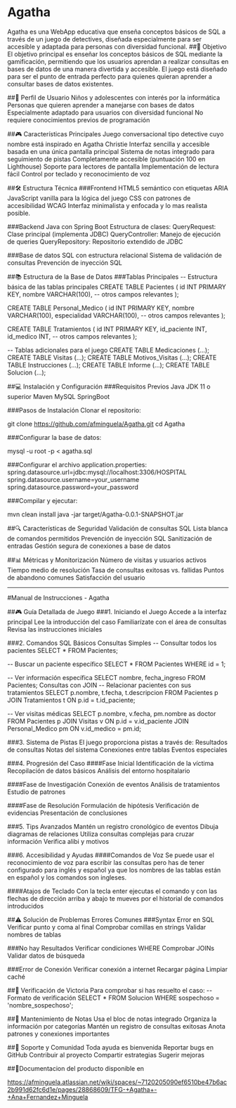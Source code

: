 # Agatha 

Agatha es una WebApp educativa que enseña conceptos básicos de SQL a través de un juego de detectives, diseñada especialmente para ser accesible y adaptada para personas con diversidad funcional.
##🎯 Objetivo
El objetivo principal es enseñar los conceptos básicos de SQL mediante la gamificación, permitiendo que los usuarios aprendan a realizar consultas en bases de datos de una manera divertida y accesible. El juego está diseñado para ser el punto de entrada perfecto para quienes quieran aprender a consultar bases de datos existentes.

##👥 Perfil de Usuario
Niños y adolescentes con interés por la informática
Personas que quieren aprender a manejarse con bases de datos
Especialmente adaptado para usuarios con diversidad funcional
No requiere conocimientos previos de programación


##🎮 Características Principales
Juego conversacional tipo detective cuyo nombre está inspirado en Agatha Christie
Interfaz sencilla y accesible basada en una única pantalla principal
Sistema de notas integrado para seguimiento de pistas
Completamente accesible (puntuación 100 en Lighthouse)
Soporte para lectores de pantalla
Implementación de lectura fácil
Control por teclado y reconocimiento de voz


##🛠️ Estructura Técnica
###Frontend
HTML5 semántico con etiquetas ARIA
JavaScript vanilla para la lógica del juego
CSS con patrones de accesibilidad WCAG
Interfaz minimalista y enfocada y lo mas realista posible.


###Backend
Java con Spring Boot
Estructura de clases:
QueryRequest: Clase principal (implementa JDBC)
QueryController: Manejo de ejecución de queries
QueryRepository: Repositorio extendido de JDBC


###Base de datos
SQL con estructura relacional
Sistema de validación de consultas
Prevención de inyección SQL


##📚 Estructura de la Base de Datos
###Tablas Principales
-- Estructura básica de las tablas principales
CREATE TABLE Pacientes (
    id INT PRIMARY KEY,
    nombre VARCHAR(100),
    -- otros campos relevantes
);

CREATE TABLE Personal_Medico (
    id INT PRIMARY KEY,
    nombre VARCHAR(100),
    especialidad VARCHAR(100),
    -- otros campos relevantes
);

CREATE TABLE Tratamientos (
    id INT PRIMARY KEY,
    id_paciente INT,
    id_medico INT,
    -- otros campos relevantes
);

-- Tablas adicionales para el juego
CREATE TABLE Medicaciones (...);
CREATE TABLE Visitas (...);
CREATE TABLE Motivos_Visitas (...);
CREATE TABLE Instrucciones (...);
CREATE TABLE Informe (...);
CREATE TABLE Solucion (...);

##💻 Instalación y Configuración
###Requisitos Previos
Java JDK 11 o superior
Maven
MySQL
SpringBoot


###Pasos de Instalación
Clonar el repositorio:


git clone <https://github.com/afminguela/Agatha.git>
cd Agatha

###Configurar la base de datos:


mysql -u root -p < agatha.sql

###Configurar el archivo application.properties:
spring.datasource.url=jdbc:mysql://localhost:3306/HOSPITAL
spring.datasource.username=your_username
spring.datasource.password=your_password

###Compilar y ejecutar:


mvn clean install
java -jar target/Agatha-0.0.1-SNAPSHOT.jar

##🔍 Características de Seguridad
Validación de consultas SQL
Lista blanca de comandos permitidos
Prevención de inyección SQL
Sanitización de entradas
Gestión segura de conexiones a base de datos


##📊 Métricas y Monitorización
Número de visitas y usuarios activos
Tiempo medio de resolución
Tasa de consultas exitosas vs. fallidas
Puntos de abandono comunes
Satisfacción del usuario


---
#Manual de Instrucciones - Agatha

##🎮 Guía Detallada de Juego
###1. Iniciando el Juego
Accede a la interfaz principal
Lee la introducción del caso
Familiarízate con el área de consultas
Revisa las instrucciones iniciales


###2. Comandos SQL Básicos
Consultas Simples
-- Consultar todos los pacientes
SELECT * FROM Pacientes;

-- Buscar un paciente específico
SELECT * FROM Pacientes WHERE id = 1;

-- Ver información específica
SELECT nombre, fecha_ingreso FROM Pacientes;
Consultas con JOIN
-- Relacionar pacientes con sus tratamientos
SELECT p.nombre, t.fecha, t.descripcion
FROM Pacientes p
JOIN Tratamientos t ON p.id = t.id_paciente;

-- Ver visitas médicas
SELECT p.nombre, v.fecha, pm.nombre as doctor
FROM Pacientes p
JOIN Visitas v ON p.id = v.id_paciente
JOIN Personal_Medico pm ON v.id_medico = pm.id;

###3. Sistema de Pistas
El juego proporciona pistas a través de:
Resultados de consultas
Notas del sistema
Conexiones entre tablas
Eventos especiales


###4. Progresión del Caso
####Fase Inicial
Identificación de la víctima
Recopilación de datos básicos
Análisis del entorno hospitalario

####Fase de Investigación
Conexión de eventos
Análisis de tratamientos
Estudio de patrones

####Fase de Resolución
Formulación de hipótesis
Verificación de evidencias
Presentación de conclusiones


###5. Tips Avanzados
Mantén un registro cronológico de eventos
Dibuja diagramas de relaciones
Utiliza consultas complejas para cruzar información
Verifica alibi y motivos


###6. Accesibilidad y Ayudas
####Comandos de Voz
Se puede usar el reconocimiento de voz para escribir las consultas pero has de tener configurado para inglés y español ya que los nombres de las tablas están en español y los comandos son ingleses. 

####Atajos de Teclado
Con la tecla enter ejecutas el comando y con las flechas de dirección arriba y abajo te mueves por el historial de comandos introducidos

##⚠️ Solución de Problemas
Errores Comunes
###Syntax Error en SQL
Verificar punto y coma al final
Comprobar comillas en strings
Validar nombres de tablas

###No hay Resultados
Verificar condiciones WHERE
Comprobar JOINs
Validar datos de búsqueda

###Error de Conexión
Verificar conexión a internet
Recargar página
Limpiar caché


##🎯 Verificación de Victoria
Para comprobar si has resuelto el caso:
-- Formato de verificación
SELECT * FROM Solucion 
WHERE sospechoso = 'nombre_sospechoso';

##📝 Mantenimiento de Notas
Usa el bloc de notas integrado
Organiza la información por categorías
Mantén un registro de consultas exitosas
Anota patrones y conexiones importantes


##🤝 Soporte y Comunidad
Toda ayuda es bienvenida 
Reportar bugs en GitHub
Contribuir al proyecto
Compartir estrategias
Sugerir mejoras


##📑Documentacion del producto disponible en 

https://afminguela.atlassian.net/wiki/spaces/~7120205090ef6510be47b6ac2b991d62fc6d1e/pages/28868609/TFG-+Agatha+-+Ana+Fernandez+Minguela

